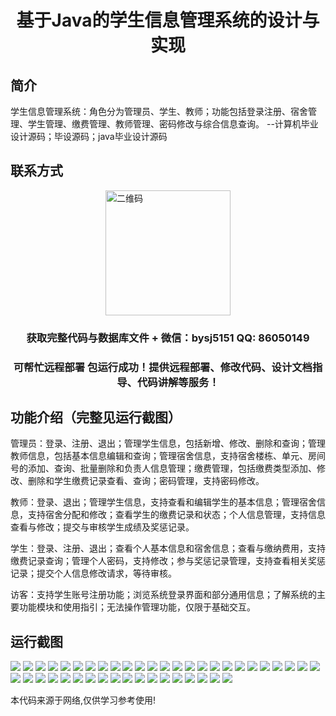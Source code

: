 <p><h1 align="center">基于Java的学生信息管理系统的设计与实现</h1></p>

## 简介
学生信息管理系统：角色分为管理员、学生、教师；功能包括登录注册、宿舍管理、学生管理、缴费管理、教师管理、密码修改与综合信息查询。    --计算机毕业设计源码；毕设源码；java毕业设计源码


## 联系方式
<img src="https://bs-1329754181.cos.ap-shanghai.myqcloud.com/wx.jpg" alt="二维码" style="display: block; margin: 0 auto;" width="200px">
<p><h3 align="center">获取完整代码与数据库文件 + 微信：bysj5151 QQ: 86050149</h3></p>
<p><h3 align="center">可帮忙远程部署 包运行成功！提供远程部署、修改代码、设计文档指导、代码讲解等服务！</h3></p>

## 功能介绍（完整见运行截图）
管理员：登录、注册、退出；管理学生信息，包括新增、修改、删除和查询；管理教师信息，包括基本信息编辑和查询；管理宿舍信息，支持宿舍楼栋、单元、房间号的添加、查询、批量删除和负责人信息管理；缴费管理，包括缴费类型添加、修改、删除和学生缴费记录查看、查询；密码管理，支持密码修改。

教师：登录、退出；管理学生信息，支持查看和编辑学生的基本信息；管理宿舍信息，支持宿舍分配和修改；查看学生的缴费记录和状态；个人信息管理，支持信息查看与修改；提交与审核学生成绩及奖惩记录。

学生：登录、注册、退出；查看个人基本信息和宿舍信息；查看与缴纳费用，支持缴费记录查询；管理个人密码，支持修改；参与奖惩记录管理，支持查看相关奖惩记录；提交个人信息修改请求，等待审核。

访客：支持学生账号注册功能；浏览系统登录界面和部分通用信息；了解系统的主要功能模块和使用指引；无法操作管理功能，仅限于基础交互。


## 运行截图
![](https://bs-1329754181.cos.ap-shanghai.myqcloud.com/ssm/StudentInformationManagementSystem2/img/001.jpg)
![](https://bs-1329754181.cos.ap-shanghai.myqcloud.com/ssm/StudentInformationManagementSystem2/img/002.jpg)
![](https://bs-1329754181.cos.ap-shanghai.myqcloud.com/ssm/StudentInformationManagementSystem2/img/003.jpg)
![](https://bs-1329754181.cos.ap-shanghai.myqcloud.com/ssm/StudentInformationManagementSystem2/img/004.jpg)
![](https://bs-1329754181.cos.ap-shanghai.myqcloud.com/ssm/StudentInformationManagementSystem2/img/005.jpg)
![](https://bs-1329754181.cos.ap-shanghai.myqcloud.com/ssm/StudentInformationManagementSystem2/img/006.jpg)
![](https://bs-1329754181.cos.ap-shanghai.myqcloud.com/ssm/StudentInformationManagementSystem2/img/007.jpg)
![](https://bs-1329754181.cos.ap-shanghai.myqcloud.com/ssm/StudentInformationManagementSystem2/img/008.jpg)
![](https://bs-1329754181.cos.ap-shanghai.myqcloud.com/ssm/StudentInformationManagementSystem2/img/009.jpg)
![](https://bs-1329754181.cos.ap-shanghai.myqcloud.com/ssm/StudentInformationManagementSystem2/img/010.jpg)
![](https://bs-1329754181.cos.ap-shanghai.myqcloud.com/ssm/StudentInformationManagementSystem2/img/011.jpg)
![](https://bs-1329754181.cos.ap-shanghai.myqcloud.com/ssm/StudentInformationManagementSystem2/img/012.jpg)
![](https://bs-1329754181.cos.ap-shanghai.myqcloud.com/ssm/StudentInformationManagementSystem2/img/013.jpg)
![](https://bs-1329754181.cos.ap-shanghai.myqcloud.com/ssm/StudentInformationManagementSystem2/img/014.jpg)
![](https://bs-1329754181.cos.ap-shanghai.myqcloud.com/ssm/StudentInformationManagementSystem2/img/015.jpg)
![](https://bs-1329754181.cos.ap-shanghai.myqcloud.com/ssm/StudentInformationManagementSystem2/img/016.jpg)
![](https://bs-1329754181.cos.ap-shanghai.myqcloud.com/ssm/StudentInformationManagementSystem2/img/017.jpg)
![](https://bs-1329754181.cos.ap-shanghai.myqcloud.com/ssm/StudentInformationManagementSystem2/img/018.jpg)
![](https://bs-1329754181.cos.ap-shanghai.myqcloud.com/ssm/StudentInformationManagementSystem2/img/019.jpg)
![](https://bs-1329754181.cos.ap-shanghai.myqcloud.com/ssm/StudentInformationManagementSystem2/img/020.jpg)
![](https://bs-1329754181.cos.ap-shanghai.myqcloud.com/ssm/StudentInformationManagementSystem2/img/021.jpg)
![](https://bs-1329754181.cos.ap-shanghai.myqcloud.com/ssm/StudentInformationManagementSystem2/img/022.jpg)
![](https://bs-1329754181.cos.ap-shanghai.myqcloud.com/ssm/StudentInformationManagementSystem2/img/023.jpg)
![](https://bs-1329754181.cos.ap-shanghai.myqcloud.com/ssm/StudentInformationManagementSystem2/img/024.jpg)
![](https://bs-1329754181.cos.ap-shanghai.myqcloud.com/ssm/StudentInformationManagementSystem2/img/025.jpg)
![](https://bs-1329754181.cos.ap-shanghai.myqcloud.com/ssm/StudentInformationManagementSystem2/img/026.jpg)
![](https://bs-1329754181.cos.ap-shanghai.myqcloud.com/ssm/StudentInformationManagementSystem2/img/027.jpg)
![](https://bs-1329754181.cos.ap-shanghai.myqcloud.com/ssm/StudentInformationManagementSystem2/img/028.jpg)
![](https://bs-1329754181.cos.ap-shanghai.myqcloud.com/ssm/StudentInformationManagementSystem2/img/029.jpg)
![](https://bs-1329754181.cos.ap-shanghai.myqcloud.com/ssm/StudentInformationManagementSystem2/img/030.jpg)
![](https://bs-1329754181.cos.ap-shanghai.myqcloud.com/ssm/StudentInformationManagementSystem2/img/031.jpg)
![](https://bs-1329754181.cos.ap-shanghai.myqcloud.com/ssm/StudentInformationManagementSystem2/img/032.jpg)
![](https://bs-1329754181.cos.ap-shanghai.myqcloud.com/ssm/StudentInformationManagementSystem2/img/033.jpg)
![](https://bs-1329754181.cos.ap-shanghai.myqcloud.com/ssm/StudentInformationManagementSystem2/img/034.jpg)
![](https://bs-1329754181.cos.ap-shanghai.myqcloud.com/ssm/StudentInformationManagementSystem2/img/035.jpg)
![](https://bs-1329754181.cos.ap-shanghai.myqcloud.com/ssm/StudentInformationManagementSystem2/img/036.jpg)
![](https://bs-1329754181.cos.ap-shanghai.myqcloud.com/ssm/StudentInformationManagementSystem2/img/037.jpg)
![](https://bs-1329754181.cos.ap-shanghai.myqcloud.com/ssm/StudentInformationManagementSystem2/img/038.jpg)
![](https://bs-1329754181.cos.ap-shanghai.myqcloud.com/ssm/StudentInformationManagementSystem2/img/039.jpg)
![](https://bs-1329754181.cos.ap-shanghai.myqcloud.com/ssm/StudentInformationManagementSystem2/img/040.jpg)
![](https://bs-1329754181.cos.ap-shanghai.myqcloud.com/ssm/StudentInformationManagementSystem2/img/041.jpg)
![](https://bs-1329754181.cos.ap-shanghai.myqcloud.com/ssm/StudentInformationManagementSystem2/img/042.jpg)
![](https://bs-1329754181.cos.ap-shanghai.myqcloud.com/ssm/StudentInformationManagementSystem2/img/043.jpg)

<p>本代码来源于网络,仅供学习参考使用!</p>
